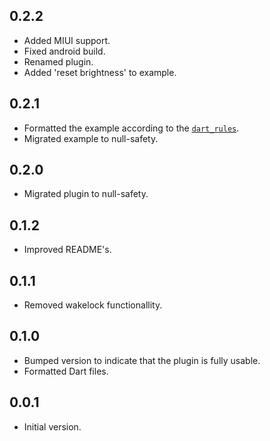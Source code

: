 ## 0.2.2
* Added MIUI support.
* Fixed android build.
* Renamed plugin.
* Added 'reset brightness' to example.

## 0.2.1
* Formatted the example according to the [`dart_rules`](https://github.com/fastogt/dart_rules).
* Migrated example to null-safety.

## 0.2.0
* Migrated plugin to null-safety.

## 0.1.2
* Improved README's.

## 0.1.1
* Removed wakelock functionallity.

## 0.1.0
* Bumped version to indicate that the plugin is fully usable.
* Formatted Dart files.

## 0.0.1
* Initial version.
